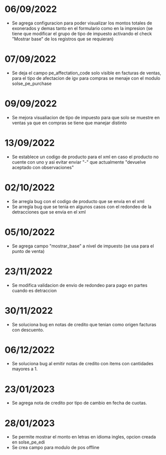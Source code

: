 # 06/09/2022 
* Se agrega configuracion para poder visualizar los montos totales de exonerados y demas tanto en el formulario como en la impresion (se tiene que modificar el grupo de tipo de impuesto activando el check "Mostrar base" de los registros que se requieran)

# 07/09/2022
* Se deja el campo pe_affectation_code solo visible en facturas de ventas, para el tipo de afectacion de igv para compras se menaje con el modulo solse_pe_purchase

# 09/09/2022
* Se mejora visualiacion de tipo de impuesto para que solo se muestre en ventas ya que en compras se tiene que manejar distinto

# 13/09/2022
* Se establece un codigo de producto para el xml en caso el producto no cuente con uno y asi evitar enviar "-" que actualmente "devuelve aceptado con observaciones"

# 02/10/2022
* Se arregla bug con el codigo de producto que se envia en el xml
* Se arregla bug que se tenia en algunos casos con el redondeo de la detracciones que se envia en el xml

# 05/10/2022
* Se agrega campo "mostrar_base" a nivel de impuesto (se usa para el punto de venta)

# 23/11/2022
* Se modifica validacion de envio de redondeo para pago en partes cuando es detraccion

# 30/11/2022
* Se soluciona bug en notas de credito que tenian como origen facturas con descuento.


# 06/12/2022
* Se soluciona bug al emitir notas de credito con items con cantidades mayores a 1.

# 23/01/2023
* Se agrega nota de credito por tipo de cambio en fecha de cuotas.

# 28/01/2023
* Se permite mostrar el monto en letras en idioma ingles, opcion creada en solse_pe_edi
* Se crea campo para modulo de pos offline